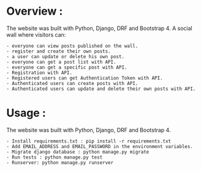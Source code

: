 
# Overview :
The website was built with Python, Django, DRF and Bootstrap 4.
A social wall where visitors can:

    - everyone can view posts published on the wall.
    - register and create their own posts.
    - a user can update or delete his own post.
    - everyone can get a post list with API.
    - everyone can get a specific post with API.
    - Registration with API.
    - Registered users can get Authentication Token with API.
    - Authenticated users can create posts with API.
    - Authenticated users can update and delete their own posts with API. 

# Usage :
The website was built with Python, Django, DRF and Bootstrap 4.

    - Install requirements.txt : pip install -r requirements.txt
    - Add EMAIL_ADDRESS and EMAIL_PASSWORD in the environment variables.
    - Migrate django database : python manage.py migrate
    - Run tests : python manage.py test
    - Runserver: python manage.py runserver

